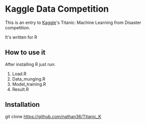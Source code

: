 Kaggle Data Competition
===================================

This is an entry to [Kaggle](https://www.kaggle.com/c/titanic)'s
Titanic: Machine Learning from Disaster competition.

It's written for R 

How to use it
-------------

After installing R just run:
   1. Load.R
   2. Data_munging.R
   3. Model_training.R
   4. Result.R

Installation
------------

git clone https://github.com/nathan36/Titanic_K


